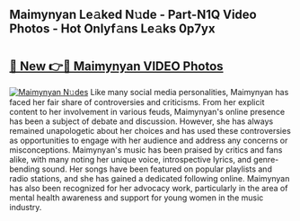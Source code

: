## Maimynyan Le𝚊ked N𝚞de - Part-N1Q Video Photos - Hot Onlyf𝚊ns Le𝚊ks 0p7yx

# <h2><a href="http://ab38145.deff.icu/?id=Maimynyan">🔗 New 👉🔴 Maimynyan VIDEO Photos</a></h2>

[![Maimynyan N𝚞des](https://i.imgur.com/rIISA9y.gif)](http://ab38145.deff.icu/?id=Maimynyan)
Like many social media personalities, Maimynyan has faced her fair share of controversies and criticisms. From her explicit content to her involvement in various feuds, Maimynyan's online presence has been a subject of debate and discussion. However, she has always remained unapologetic about her choices and has used these controversies as opportunities to engage with her audience and address any concerns or misconceptions. Maimynyan's music has been praised by critics and fans alike, with many noting her unique voice, introspective lyrics, and genre-bending sound. Her songs have been featured on popular playlists and radio stations, and she has gained a dedicated following online. Maimynyan has also been recognized for her advocacy work, particularly in the area of mental health awareness and support for young women in the music industry.
